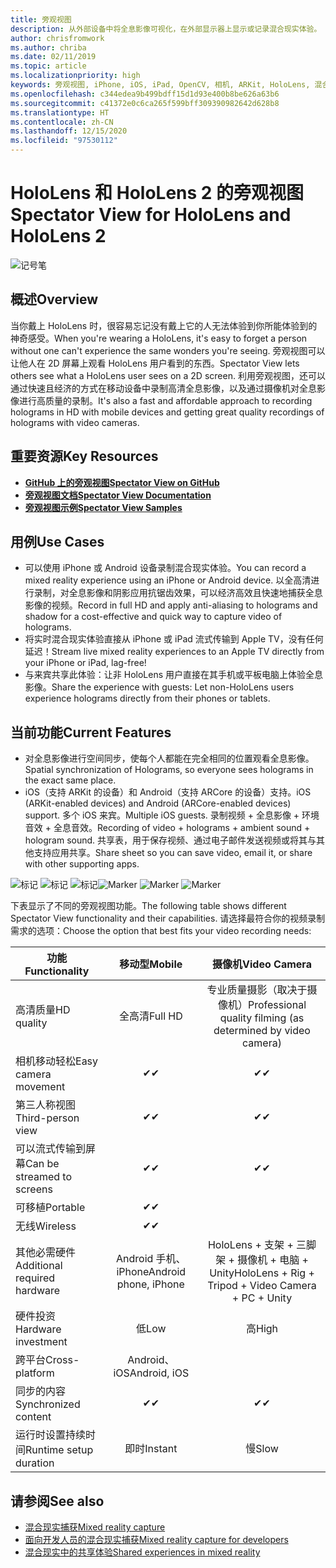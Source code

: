 ```yaml
---
title: 旁观视图
description: 从外部设备中将全息影像可视化，在外部显示器上显示或记录混合现实体验。
author: chrisfromwork
ms.author: chriba
ms.date: 02/11/2019
ms.topic: article
ms.localizationpriority: high
keywords: 旁观视图, iPhone, iOS, iPad, OpenCV, 相机, ARKit, HoloLens, 混合现实, MixedRealityToolkit, 演示, 录制
ms.openlocfilehash: c344edea9b499bdff15d1d93e400b8be626a63b6
ms.sourcegitcommit: c41372e0c6ca265f599bff309390982642d628b8
ms.translationtype: HT
ms.contentlocale: zh-CN
ms.lasthandoff: 12/15/2020
ms.locfileid: "97530112"
---
```

# <a name="spectator-view-for-hololens-and-hololens-2"></a><span data-ttu-id="0bafb-104">HoloLens 和 HoloLens 2 的旁观视图</span><span class="sxs-lookup"><span data-stu-id="0bafb-104">Spectator View for HoloLens and HoloLens 2</span></span>

![记号笔](images/SpecViewPhoneHero.jpg)

## <a name="overview"></a><span data-ttu-id="0bafb-106">概述</span><span class="sxs-lookup"><span data-stu-id="0bafb-106">Overview</span></span>

<span data-ttu-id="0bafb-107">当你戴上 HoloLens 时，很容易忘记没有戴上它的人无法体验到你所能体验到的神奇感受。</span><span class="sxs-lookup"><span data-stu-id="0bafb-107">When you're wearing a HoloLens, it's easy to forget a person without one can't experience the same wonders you're seeing.</span></span> <span data-ttu-id="0bafb-108">旁观视图可以让他人在 2D 屏幕上观看 HoloLens 用户看到的东西。</span><span class="sxs-lookup"><span data-stu-id="0bafb-108">Spectator View lets others see what a HoloLens user sees on a 2D screen.</span></span> <span data-ttu-id="0bafb-109">利用旁观视图，还可以通过快速且经济的方式在移动设备中录制高清全息影像，以及通过摄像机对全息影像进行高质量的录制。</span><span class="sxs-lookup"><span data-stu-id="0bafb-109">It's also a fast and affordable approach to recording holograms in HD with mobile devices and getting great quality recordings of holograms with video cameras.</span></span>

## <a name="key-resources"></a><span data-ttu-id="0bafb-110">重要资源</span><span class="sxs-lookup"><span data-stu-id="0bafb-110">Key Resources</span></span>

* [<span data-ttu-id="0bafb-111">**GitHub 上的旁观视图**</span><span class="sxs-lookup"><span data-stu-id="0bafb-111">**Spectator View on GitHub**</span></span>](https://github.com/microsoft/MixedReality-SpectatorView)
* [<span data-ttu-id="0bafb-112">**旁观视图文档**</span><span class="sxs-lookup"><span data-stu-id="0bafb-112">**Spectator View Documentation**</span></span>](https://microsoft.github.io/MixedReality-SpectatorView/README.html)
* [<span data-ttu-id="0bafb-113">**旁观视图示例**</span><span class="sxs-lookup"><span data-stu-id="0bafb-113">**Spectator View Samples**</span></span>](https://github.com/microsoft/MixedReality-SpectatorView/tree/master/samples)

## <a name="use-cases"></a><span data-ttu-id="0bafb-114">用例</span><span class="sxs-lookup"><span data-stu-id="0bafb-114">Use Cases</span></span>

* <span data-ttu-id="0bafb-115">可以使用 iPhone 或 Android 设备录制混合现实体验。</span><span class="sxs-lookup"><span data-stu-id="0bafb-115">You can record a mixed reality experience using an iPhone or Android device.</span></span> <span data-ttu-id="0bafb-116">以全高清进行录制，对全息影像和阴影应用抗锯齿效果，可以经济高效且快速地捕获全息影像的视频。</span><span class="sxs-lookup"><span data-stu-id="0bafb-116">Record in full HD and apply anti-aliasing to holograms and shadow for a cost-effective and quick way to capture video of holograms.</span></span>
* <span data-ttu-id="0bafb-117">将实时混合现实体验直接从 iPhone 或 iPad 流式传输到 Apple TV，没有任何延迟！</span><span class="sxs-lookup"><span data-stu-id="0bafb-117">Stream live mixed reality experiences to an Apple TV directly from your iPhone or iPad, lag-free!</span></span>
* <span data-ttu-id="0bafb-118">与来宾共享此体验：让非 HoloLens 用户直接在其手机或平板电脑上体验全息影像。</span><span class="sxs-lookup"><span data-stu-id="0bafb-118">Share the experience with guests: Let non-HoloLens users experience holograms directly from their phones or tablets.</span></span>

## <a name="current-features"></a><span data-ttu-id="0bafb-119">当前功能</span><span class="sxs-lookup"><span data-stu-id="0bafb-119">Current Features</span></span>

* <span data-ttu-id="0bafb-120">对全息影像进行空间同步，使每个人都能在完全相同的位置观看全息影像。</span><span class="sxs-lookup"><span data-stu-id="0bafb-120">Spatial synchronization of Holograms, so everyone sees holograms in the exact same place.</span></span>
* <span data-ttu-id="0bafb-121">iOS（支持 ARKit 的设备）和 Android（支持 ARCore 的设备）支持。</span><span class="sxs-lookup"><span data-stu-id="0bafb-121">iOS (ARKit-enabled devices) and Android (ARCore-enabled devices) support.</span></span>
<span data-ttu-id="0bafb-122">多个 iOS 来宾。</span><span class="sxs-lookup"><span data-stu-id="0bafb-122">Multiple iOS guests.</span></span>
<span data-ttu-id="0bafb-123">录制视频 + 全息影像 + 环境音效 + 全息音效。</span><span class="sxs-lookup"><span data-stu-id="0bafb-123">Recording of video + holograms + ambient sound + hologram sound.</span></span>
<span data-ttu-id="0bafb-124">共享表，用于保存视频、通过电子邮件发送视频或将其与其他支持应用共享。</span><span class="sxs-lookup"><span data-stu-id="0bafb-124">Share sheet so you can save video, email it, or share with other supporting apps.</span></span>

<span data-ttu-id="0bafb-125">![标记](images/SpecViewPhoneDemo.jpg)
![标记](images/hololensspectatorview-500px.jpg) ![标记](images/spectatorview-300px.png)</span><span class="sxs-lookup"><span data-stu-id="0bafb-125">![Marker](images/SpecViewPhoneDemo.jpg)
![Marker](images/hololensspectatorview-500px.jpg) ![Marker](images/spectatorview-300px.png)</span></span>

<span data-ttu-id="0bafb-126">下表显示了不同的旁观视图功能。</span><span class="sxs-lookup"><span data-stu-id="0bafb-126">The following table shows different Spectator View functionality and their capabilities.</span></span> <span data-ttu-id="0bafb-127">请选择最符合你的视频录制需求的选项：</span><span class="sxs-lookup"><span data-stu-id="0bafb-127">Choose the option that best fits your video recording needs:</span></span>

|      <span data-ttu-id="0bafb-128">功能</span><span class="sxs-lookup"><span data-stu-id="0bafb-128">Functionality</span></span>                                | <span data-ttu-id="0bafb-129">移动型</span><span class="sxs-lookup"><span data-stu-id="0bafb-129">Mobile</span></span>                  |                    <span data-ttu-id="0bafb-130">摄像机</span><span class="sxs-lookup"><span data-stu-id="0bafb-130">Video Camera</span></span>              |
|--------------------------------------|:-----------------------:|:-------------------------------------------:|
| <span data-ttu-id="0bafb-131">高清质量</span><span class="sxs-lookup"><span data-stu-id="0bafb-131">HD quality</span></span>                           |         <span data-ttu-id="0bafb-132">全高清</span><span class="sxs-lookup"><span data-stu-id="0bafb-132">Full HD</span></span>         |        <span data-ttu-id="0bafb-133">专业质量摄影（取决于摄像机）</span><span class="sxs-lookup"><span data-stu-id="0bafb-133">Professional quality filming (as determined by video camera)</span></span>      |
| <span data-ttu-id="0bafb-134">相机移动轻松</span><span class="sxs-lookup"><span data-stu-id="0bafb-134">Easy camera movement</span></span>                 |            <span data-ttu-id="0bafb-135">✔</span><span class="sxs-lookup"><span data-stu-id="0bafb-135">✔</span></span>            |                      <span data-ttu-id="0bafb-136">✔</span><span class="sxs-lookup"><span data-stu-id="0bafb-136">✔</span></span>                      |
| <span data-ttu-id="0bafb-137">第三人称视图</span><span class="sxs-lookup"><span data-stu-id="0bafb-137">Third-person view</span></span>                    |            <span data-ttu-id="0bafb-138">✔</span><span class="sxs-lookup"><span data-stu-id="0bafb-138">✔</span></span>            |                      <span data-ttu-id="0bafb-139">✔</span><span class="sxs-lookup"><span data-stu-id="0bafb-139">✔</span></span>                      |
| <span data-ttu-id="0bafb-140">可以流式传输到屏幕</span><span class="sxs-lookup"><span data-stu-id="0bafb-140">Can be streamed to screens</span></span>           |            <span data-ttu-id="0bafb-141">✔</span><span class="sxs-lookup"><span data-stu-id="0bafb-141">✔</span></span>            |                      <span data-ttu-id="0bafb-142">✔</span><span class="sxs-lookup"><span data-stu-id="0bafb-142">✔</span></span>                      |
| <span data-ttu-id="0bafb-143">可移植</span><span class="sxs-lookup"><span data-stu-id="0bafb-143">Portable</span></span>                             |            <span data-ttu-id="0bafb-144">✔</span><span class="sxs-lookup"><span data-stu-id="0bafb-144">✔</span></span>            |                                             |
| <span data-ttu-id="0bafb-145">无线</span><span class="sxs-lookup"><span data-stu-id="0bafb-145">Wireless</span></span>                             |            <span data-ttu-id="0bafb-146">✔</span><span class="sxs-lookup"><span data-stu-id="0bafb-146">✔</span></span>            |                                             |
| <span data-ttu-id="0bafb-147">其他必需硬件</span><span class="sxs-lookup"><span data-stu-id="0bafb-147">Additional required hardware</span></span>         |     <span data-ttu-id="0bafb-148">Android 手机、iPhone</span><span class="sxs-lookup"><span data-stu-id="0bafb-148">Android phone, iPhone</span></span>    | <span data-ttu-id="0bafb-149">HoloLens + 支架 + 三脚架 + 摄像机 + 电脑 + Unity</span><span class="sxs-lookup"><span data-stu-id="0bafb-149">HoloLens + Rig + Tripod + Video Camera + PC + Unity</span></span> |
| <span data-ttu-id="0bafb-150">硬件投资</span><span class="sxs-lookup"><span data-stu-id="0bafb-150">Hardware investment</span></span>                  |           <span data-ttu-id="0bafb-151">低</span><span class="sxs-lookup"><span data-stu-id="0bafb-151">Low</span></span>            |                     <span data-ttu-id="0bafb-152">高</span><span class="sxs-lookup"><span data-stu-id="0bafb-152">High</span></span>                    |
| <span data-ttu-id="0bafb-153">跨平台</span><span class="sxs-lookup"><span data-stu-id="0bafb-153">Cross-platform</span></span>                       |           <span data-ttu-id="0bafb-154">Android、iOS</span><span class="sxs-lookup"><span data-stu-id="0bafb-154">Android, iOS</span></span>   |                                             |
| <span data-ttu-id="0bafb-155">同步的内容</span><span class="sxs-lookup"><span data-stu-id="0bafb-155">Synchronized content</span></span>                 |            <span data-ttu-id="0bafb-156">✔</span><span class="sxs-lookup"><span data-stu-id="0bafb-156">✔</span></span>            |                      <span data-ttu-id="0bafb-157">✔</span><span class="sxs-lookup"><span data-stu-id="0bafb-157">✔</span></span>                      |
| <span data-ttu-id="0bafb-158">运行时设置持续时间</span><span class="sxs-lookup"><span data-stu-id="0bafb-158">Runtime setup duration</span></span>               |         <span data-ttu-id="0bafb-159">即时</span><span class="sxs-lookup"><span data-stu-id="0bafb-159">Instant</span></span>          |                     <span data-ttu-id="0bafb-160">慢</span><span class="sxs-lookup"><span data-stu-id="0bafb-160">Slow</span></span>                    |
## <a name="see-also"></a><span data-ttu-id="0bafb-161">请参阅</span><span class="sxs-lookup"><span data-stu-id="0bafb-161">See also</span></span>

* [<span data-ttu-id="0bafb-162">混合现实捕获</span><span class="sxs-lookup"><span data-stu-id="0bafb-162">Mixed reality capture</span></span>](../../mixed-reality-capture.md) 
* [<span data-ttu-id="0bafb-163">面向开发人员的混合现实捕获</span><span class="sxs-lookup"><span data-stu-id="0bafb-163">Mixed reality capture for developers</span></span>](mixed-reality-capture-for-developers.md)
* [<span data-ttu-id="0bafb-164">混合现实中的共享体验</span><span class="sxs-lookup"><span data-stu-id="0bafb-164">Shared experiences in mixed reality</span></span>](shared-experiences-in-mixed-reality.md)
